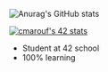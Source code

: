 ![Anurag's GitHub stats](https://github-readme-stats.vercel.app/api?username=Chafik42&show_icons=true&theme=radical)

[![cmarouf's 42 stats](https://badge42.vercel.app/api/v2/stats/cl180kfgf000609l6w6dcu0bo?cursusId=21)](https://github.com/JaeSeoKim/badge42)


- Student at 42 school
- 100% learning

